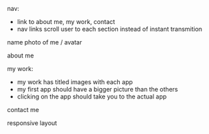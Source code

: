 nav: 
- link to about me, my work, contact
- nav links scroll user to each section instead of instant transmition

name
photo of me / avatar

about me

my work:
- my work has titled images with each app
- my first app should have a bigger picture than the others
- clicking on the app should take you to the actual app

contact me

responsive layout